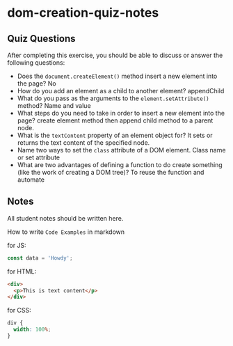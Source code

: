 # dom-creation-quiz-notes

## Quiz Questions

After completing this exercise, you should be able to discuss or answer the following questions:

- Does the `document.createElement()` method insert a new element into the page?
  No
- How do you add an element as a child to another element?
  appendChild
- What do you pass as the arguments to the `element.setAttribute()` method?
  Name and value
- What steps do you need to take in order to insert a new element into the page?
  create element method then append child method to a parent node.
- What is the `textContent` property of an element object for?
  It sets or returns the text content of the specified node.
- Name two ways to set the `class` attribute of a DOM element.
  Class name or set attribute
- What are two advantages of defining a function to do create something (like the work of creating a DOM tree)?
  To reuse the function and automate

## Notes

All student notes should be written here.

How to write `Code Examples` in markdown

for JS:

```javascript
const data = 'Howdy';
```

for HTML:

```html
<div>
  <p>This is text content</p>
</div>
```

for CSS:

```css
div {
  width: 100%;
}
```

